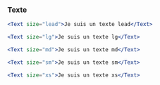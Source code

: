 ### Texte

```jsx
<Text size="lead">Je suis un texte lead</Text>
```

```jsx
<Text size="lg">Je suis un texte lg</Text>
```

```jsx
<Text size="md">Je suis un texte md</Text>
```

```jsx
<Text size="sm">Je suis un texte sm</Text>
```

```jsx
<Text size="xs">Je suis un texte xs</Text>
```
